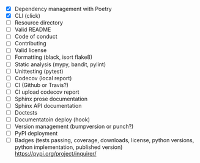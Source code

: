 - [X] Dependency management with Poetry
- [X] CLI (click)
- [ ] Resource directory
- [ ] Valid README
- [ ] Code of conduct
- [ ] Contributing
- [ ] Valid license
- [ ] Formatting (black, isort flake8)
- [ ] Static analysis (mypy, bandit, pylint)
- [ ] Unittesting (pytest)
- [ ] Codecov (local report)
- [ ] CI (Github or Travis?)
- [ ] CI upload codecov report
- [ ] Sphinx prose documentation
- [ ] Sphinx API documentation
- [ ] Doctests
- [ ] Documentatoin deploy (hook)
- [ ] Version management (bumpversion or punch?)
- [ ] PyPI deployment
- [ ] Badges (tests passing, coverage, downloads, license, python versions, python implementation, published version) https://pypi.org/project/inquirer/
